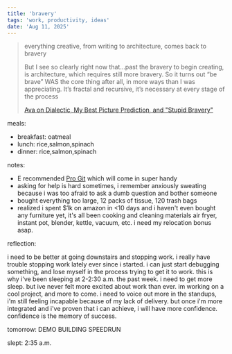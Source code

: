 ```yaml
---
title: 'bravery'
tags: 'work, productivity, ideas'
date: 'Aug 11, 2025'
---
```


> everything creative, from writing to architecture, comes back to bravery
>
> But I see so clearly right now that...past the bravery to begin creating, is architecture, which requires still more bravery. So it turns out “be brave” WAS the core thing after all, in more ways than I was appreciating. It’s fractal and recursive, it’s necessary at every stage of the process
>
> [Ava on Dialectic, My Best Picture Prediction, and "Stupid Bravery"](https://jdahl.substack.com/p/ava-on-dialectic-my-best-picture)

meals:

- breakfast: oatmeal
- lunch: rice,salmon,spinach
- dinner: rice,salmon,spinach

notes:

- E recommended [Pro Git](https://git-scm.com/book/en/v2) which will come in super handy
- asking for help is hard sometimes, i remember anxiously sweating because i was too afraid to ask a dumb question and bother someone
- bought everything too large, 12 packs of tissue, 120 trash bags
- realized i spent $1k on amazon in <10 days and i haven't even bought any furniture yet, it's all been cooking and cleaning materials air fryer, instant pot, blender, kettle, vacuum, etc. i need my relocation bonus asap.

reflection:

i need to be better at going downstairs and stopping work. i really have trouble stopping work lately ever since i started. i can just start debugging something, and lose myself in the process trying to get it to work. this is why i've been sleeping at 2-2:30 a.m. the past week. i need to get more sleep. but ive never felt more excited about work than ever. im working on a cool project, and more to come. i need to voice out more in the standups, i'm still feeling incapable because of my lack of delivery. but once i'm more integrated and i've proven that i can achieve, i will have more confidence. confidence is the memory of success.

tomorrow: DEMO BUILDING SPEEDRUN

slept: 2:35 a.m.
